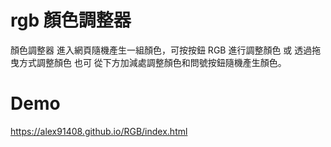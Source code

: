 # rgb 顏色調整器
顏色調整器
進入網頁隨機產生一組顏色，可按按鈕 RGB 進行調整顏色 或 透過拖曳方式調整顏色 也可 從下方加減處調整顏色和問號按鈕隨機產生顏色。
# Demo 
https://alex91408.github.io/RGB/index.html
